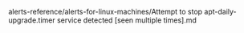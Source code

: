 alerts-reference/alerts-for-linux-machines/Attempt to stop apt-daily-upgrade.timer service detected [seen multiple times].md